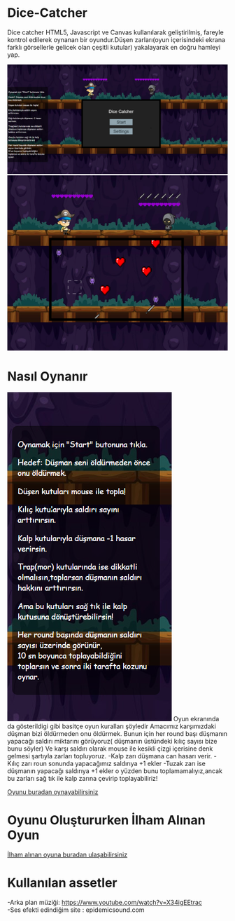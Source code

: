 # Dice-Catcher
Dice catcher HTML5, Javascript ve Canvas kullanılarak geliştirilmiş, fareyle kontrol edilerek oynanan bir oyundur.Düşen zarları(oyun içerisindeki ekrana farklı görsellerle gelicek olan çeşitli kutular) yakalayarak en doğru hamleyi yap.

![Oyun Başlangıcı](img/oyunekrani1.png)
![Oyun Oynanışı](img/oyunekrani2.png)

# Nasıl Oynanır
![Nasıl Oynanır](img/nasiloynanir.png)
Oyun ekranında da gösterildigi gibi basitçe oyun kuralları şöyledir
Amacımız karşımızdaki düşman bizi öldürmeden onu öldürmek.
Bunun için her round başı düşmanın yapacağı saldırı miktarını görüyoruz( düşmanın üstündeki kılıç sayısı bize bunu söyler)
Ve karşı saldırı olarak mouse ile kesikli çizgi içerisine denk gelmesi şartıyla zarları topluyoruz.
 -Kalp zarı düşmana can hasarı verir.
 -Kılıç zarı roun sonunda yapacağımız saldırıya +1 ekler
 -Tuzak zarı ise düşmanın yapacağı saldırıya +1 ekler o yüzden bunu toplamamalıyız,ancak bu zarları sağ tık ile kalp zarına çevirip toplayabiliriz!

 [Oyunu buradan oynayabilirsiniz](https://beyzzk.github.io/Dice-Catcher/) 

 # Oyunu Oluştururken İlham Alınan Oyun
 [İlham alınan oyuna buradan ulaşabilirsiniz](https://kultisti.itch.io/dice-catcher) 

 # Kullanılan assetler
 -Arka plan müziği: https://www.youtube.com/watch?v=X34igEEtrac  
 -Ses efekti edindiğim site : epidemicsound.com